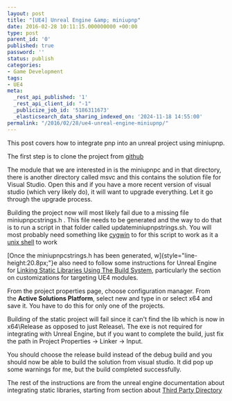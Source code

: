 ```yaml
---
layout: post
title: "[UE4] Unreal Engine &amp; miniupnp"
date: 2016-02-28 10:11:15.000000000 +00:00
type: post
parent_id: '0'
published: true
password: ''
status: publish
categories:
- Game Development
tags:
- UE4
meta:
  _rest_api_published: '1'
  _rest_api_client_id: "-1"
  _publicize_job_id: '5186311673'
  _elasticsearch_data_sharing_indexed_on: '2024-11-18 14:55:00'
permalink: "/2016/02/28/ue4-unreal-engine-miniupnp/"
---
```


This post covers how to integrate pnp into an unreal project using
miniupnp.

The first step is to clone the project from
[github](https://github.com/miniupnp/miniupnp/)

The module that we are interested in is the miniupnpc and in that
directory, there is another directory called msvc and this contains the
solution file for Visual Studio. Open this and if you have a more recent
version of visual studio (which very likely do), it will want to upgrade
everything. Let it go through the upgrade process.

Building the project now will most likely fail due to a missing file
miniupnpcstrings.h . This file needs to be generated and the way to do
that is to run a script in that folder called updateminiupnpstrings.sh.
You will most probably need something like
[cygwin](https://www.cygwin.com/) to for this script to work as it a
[unix shell](https://en.wikipedia.org/wiki/Unix_shell) to work

[Once the miniupnpcstrings.h has been generated,
w]{style="line-height:20.8px;"}e also need to follow some instructions
for Unreal Engine for [Linking Static Libraries Using The Build
System](https://wiki.unrealengine.com/Linking_Static_Libraries_Using_The_Build_System),
particularly the section on customizations for targeting UE4 modules.

From the project properties page, choose configuration manager. From
the **Active Solutions Platform**, select new and type in or select x64
and save it. You have to do this for only one of the projects.

Building of the static project will fail since it can\'t find the lib
which is now in x64\\Release as opposed to just Release\\. The exe is
not required for integrating with Unreal Engine, but if you want to
complete the build, just fix the path in Project Properties -\> Linker
-\> Input.

You should choose the release build instead of the debug build and you
should now be able to build the solution from visual studio. It did pop
up some warnings for me, but the build completed successfully.

The rest of the instructions are from the unreal engine documentation
about integrating static libraries, starting from section about [Third
Party
Directory](https://wiki.unrealengine.com/Linking_Static_Libraries_Using_The_Build_System#Third_Party_Directory)
